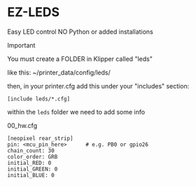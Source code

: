 # EZ-LEDS
Easy LED control NO Python or added installations

>[!IMPORTANT]
>
>You must create a FOLDER in Klipper called "leds"
>
>like this:
>~/printer_data/config/leds/
>
>then, in your printer.cfg add this under your "includes" section:
>
>```[include leds/*.cfg]```
>
>within the `leds` folder we need to add some info
>
>00_hw.cfg
```# === Hardware: declare a NeoPixel strip ===
[neopixel rear_strip]
pin: <mcu_pin_here>      # e.g. PB0 or gpio26
chain_count: 30
color_order: GRB
initial_RED: 0
initial_GREEN: 0
initial_BLUE: 0
```


